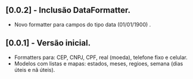 ## [0.0.2] - Inclusão DataFormatter.
- Novo formatter para campos do tipo data (01/01/1900) .

## [0.0.1] - Versão inicial.
- Formatters para: CEP, CNPJ, CPF, real (moeda), telefone fixo e celular.
- Modelos com listas e mapas: estados, meses, regioes, semana (dias úteis e nã úteis). 
